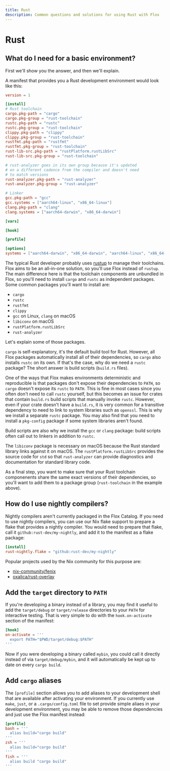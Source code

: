 ```yaml
---
title: Rust
description: Common questions and solutions for using Rust with Flox
---
```


# Rust

## What do I need for a basic environment?

First we'll show you the answer, and then we'll explain.

A manifest that provides you a Rust development environment would look like
this:

```toml title="Rust development environment"
version = 1

[install]
# Rust toolchain
cargo.pkg-path = "cargo"
cargo.pkg-group = "rust-toolchain"
rustc.pkg-path = "rustc"
rustc.pkg-group = "rust-toolchain"
clippy.pkg-path = "clippy"
clippy.pkg-group = "rust-toolchain"
rustfmt.pkg-path = "rustfmt"
rustfmt.pkg-group = "rust-toolchain"
rust-lib-src.pkg-path = "rustPlatform.rustLibSrc"
rust-lib-src.pkg-group = "rust-toolchain"

# rust-analyzer goes in its own group because it's updated
# on a different cadence from the compiler and doesn't need
# to match versions
rust-analyzer.pkg-path = "rust-analyzer"
rust-analyzer.pkg-group = "rust-analyzer"

# Linker
gcc.pkg-path = "gcc"
gcc.systems = ["aarch64-linux", "x86_64-linux"]
clang.pkg-path = "clang"
clang.systems = ["aarch64-darwin", "x86_64-darwin"]

[vars]

[hook]

[profile]

[options]
systems = ["aarch64-darwin", "x86_64-darwin", "aarch64-linux", "x86_64-linux"]
```

The typical Rust developer probably uses [rustup][rustup] to manage their
toolchains.
Flox aims to be an all-in-one solution, so you'll use Flox instead of `rustup`.
The main difference here is that the toolchain components are unbundled in
Flox,
so you'll need to install `cargo` and `rustc` as independent packages.
Some common packages you'll want to install are:

- `cargo`
- `rustc`
- `rustfmt`
- `clippy`
- `gcc` on Linux, `clang` on macOS
- `libiconv` on macOS
- `rustPlatform.rustLibSrc`
- `rust-analyzer`

Let's explain some of those packages.

`cargo` is self-explanatory, it's the default build tool for Rust.
However, all Flox packages automatically install all of their dependencies,
so `cargo` also installs `rustc` on its own.
If that's the case, why do we need a `rustc` package?
The short answer is build scripts (`build.rs` files).

One of the ways that Flox makes environments deterministic and reproducible
is that packages don't expose their dependencies to `PATH`,
so `cargo` doesn't expose its `rustc` to `PATH`.
This is fine in most cases since you often don't need to call `rustc` yourself,
but this becomes an issue for crates that contain `build.rs` build scripts that
manually invoke `rustc`.
However, even if your crate doesn't have a `build.rs`,
it is very common for a transitive dependency to need to link to system
libraries such as `openssl`.
This is why we install a separate `rustc` package.
You may also find that you need to install a `pkg-config` package if some
system libraries aren't found.

Build scripts are also why we install the `gcc` or `clang` package:
build scripts often call out to linkers in addition to `rustc`.

The `libiconv` package is necessary on macOS because the Rust standard library
links against it on macOS.
The `rustPlatform.rustLibSrc` provides the source code for `std` so that
`rust-analyzer` can provide diagnostics and documentation for standard library
code.

As a final step, you want to make sure that your Rust toolchain componenents
share the same exact versions of their dependencies,
so you'll want to add them to a package group
(`rust-toolchain` in the example above).

## How do I use nightly compilers?

Nightly compilers aren't currently packaged in the Flox Catalog.
If you need to use nightly compilers,
you can use our Nix flake support to prepare a flake that provides a nightly
compiler.
You would need to prepare that flake, call it `github:rust-dev/my-nightly`,
and add it to the manifest as a flake package:

```toml
[install]
rust-nightly.flake = "github:rust-dev/my-nightly"
```

Popular projects used by the Nix community for this purpose are:

- [nix-community/fenix][fenix]
- [oxalica/rust-overlay][rust-overlay]

[rustup]: https://rustup.rs
[fenix]: https://github.com/nix-community/fenix
[rust-overlay]: https://github.com/oxalica/rust-overlay

## Add the `target` directory to `PATH`

If you're developing a binary instead of a library,
you may find it useful to add the `target/debug` or `target/release`
directories to your `PATH` for interactive testing.
That is very simple to do with the `hook.on-activate` section of the manifest:

```toml
[hook]
on-activate = '''
  export PATH="$PWD/target/debug:$PATH"
'''
```

Now if you were developing a binary called `mybin`,
you could call it directly instead of via `target/debug/mybin`,
and it will automatically be kept up to date on every `cargo build`.

## Add `cargo` aliases

The `[profile]` section allows you to add aliases to your development shell
that are available after activating your environment.
If you currently use `make`, `just`, or a `.cargo/config.toml` file to set
provide simple aliaes in your development environment,
you may be able to remove those dependencies and just use the Flox manifest
instead:

```toml
[profile]
bash = '''
  alias build="cargo build"
'''
zsh = '''
  alias build="cargo build"
'''
fish = '''
  alias build "cargo build"
'''
```
